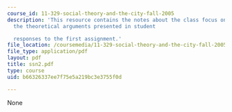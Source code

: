 ```yaml
---
course_id: 11-329-social-theory-and-the-city-fall-2005
description: 'This resource contains the notes about the class focus on developing
  the theoretical arguments presented in student

  responses to the first assignment.'
file_location: /coursemedia/11-329-social-theory-and-the-city-fall-2005/b66326337ee7f75e5a219bc3e3755f0d_ssn2.pdf
file_type: application/pdf
layout: pdf
title: ssn2.pdf
type: course
uid: b66326337ee7f75e5a219bc3e3755f0d

---
```

None